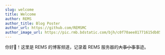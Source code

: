 ```yaml
---
slug: welcome
title: Welcome
author: REMS
author_title: Blog Poster
author_url: https://github.com/REMSMC
author_image_url: https://pic.rmb.bdstatic.com/bjh/c0f70aee81771615db8599a0fb93cc3e.png
---
```


你好👋！这里是 REMS 的博客频道，记录着 REMS 服务器的~~大事小事~~事迹。
